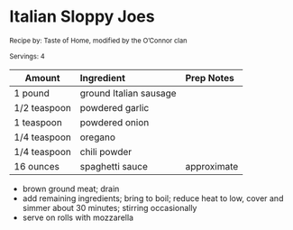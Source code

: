 # Italian Sloppy Joes

<small>Recipe by: Taste of Home, modified by the O’Connor clan</small>

<small>Servings: 4</small>

| Amount       | Ingredient             | Prep Notes  |
| ------------ | :--------------------- | :---------- |
| 1 pound      | ground Italian sausage |             |
| 1/2 teaspoon | powdered garlic        |             |
| 1 teaspoon   | powdered onion         |             |
| 1/4 teaspoon | oregano                |             |
| 1/4 teaspoon | chili powder           |             |
| 16 ounces    | spaghetti sauce        | approximate |

- brown ground meat; drain
- add remaining ingredients; bring to boil; reduce heat to low, cover and simmer about 30 minutes; stirring occasionally
- serve on rolls with mozzarella

<!-- Tags:
- sausage
- sandwich
- tomato sauce
- easy
-->
